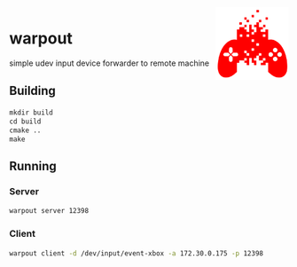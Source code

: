 
<img align="right" width="26%" src="./misc/logo.png">

warpout
===

simple udev input device forwarder to remote machine


## Building

```
mkdir build
cd build
cmake ..
make
```


## Running

### Server

```bash
warpout server 12398
```

### Client

```bash
warpout client -d /dev/input/event-xbox -a 172.30.0.175 -p 12398
```
